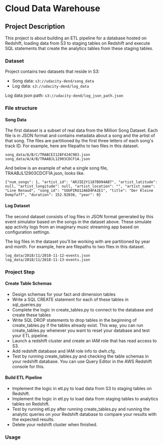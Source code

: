 # Cloud Data Warehouse

## Project Description

This project is about building an ETL pipeline for a database hosted on Redshift, loading data from S3 to staging tables on Redshift and execute SQL statements that create the analytics tables from these staging tables.

### Dataset

Project contains two datasets that reside in S3:

- Song data: `s3://udacity-dend/song_data`  
- Log data: `s3://udacity-dend/log_data`

Log data json path: `s3://udacity-dend/log_json_path.json`

### File structure

#### Song Data
The first dataset is a subset of real data from the Million Song Dataset. Each file is in JSON format and contains metadata about a song and the artist of that song. The files are partitioned by the first three letters of each song's track ID. For example, here are filepaths to two files in this dataset.

`song_data/A/B/C/TRABCEI128F424C983.json`  
`song_data/A/A/B/TRAABJL12903CDCF1A.json`  

And below is an example of what a single song file, TRAABJL12903CDCF1A.json, looks like.

```{"num_songs": 1, "artist_id": "ARJIE2Y1187B994AB7", "artist_latitude": null, "artist_longitude": null, "artist_location": "", "artist_name": "Line Renaud", "song_id": "SOUPIRU12A6D4FA1E1", "title": "Der Kleine Dompfaff", "duration": 152.92036, "year": 0}```

#### Log Dataset
The second dataset consists of log files in JSON format generated by this event simulator based on the songs in the dataset above. These simulate app activity logs from an imaginary music streaming app based on configuration settings.

The log files in the dataset you'll be working with are partitioned by year and month. For example, here are filepaths to two files in this dataset.

`log_data/2018/11/2018-11-12-events.json`  
`log_data/2018/11/2018-11-13-events.json`

### Project Step

#### Create Table Schemas
- Design schemas for your fact and dimension tables  
- Write a SQL CREATE statement for each of these tables in sql_queries.py  
- Complete the logic in create_tables.py to connect to the database and create these tables  
- Write SQL DROP statements to drop tables in the beginning of create_tables.py if the tables already exist. This way, you can run create_tables.py whenever you want to reset your database and test your ETL pipeline.  
- Launch a redshift cluster and create an IAM role that has read access to S3.  
- Add redshift database and IAM role info to dwh.cfg.  
- Test by running create_tables.py and checking the table schemas in your redshift database. You can use Query Editor in the AWS Redshift console for this.  

#### Build ETL Pipeline
- Implement the logic in etl.py to load data from S3 to staging tables on Redshift.  
- Implement the logic in etl.py to load data from staging tables to analytics tables on Redshift.  
- Test by running etl.py after running create_tables.py and running the analytic queries on your Redshift database to compare your results with the expected results.  
- Delete your redshift cluster when finished.


### Usage
